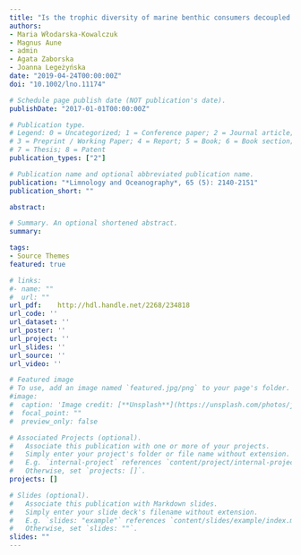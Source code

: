 ```yaml
---
title: "Is the trophic diversity of marine benthic consumers decoupled from taxonomic and functional trait diversity? Isotopic niches of Arctic communities"
authors:
- Maria Włodarska‐Kowalczuk
- Magnus Aune
- admin
- Agata Zaborska
- Joanna Legeżyńska
date: "2019-04-24T00:00:00Z"
doi: "10.1002/lno.11174"

# Schedule page publish date (NOT publication's date).
publishDate: "2017-01-01T00:00:00Z"

# Publication type.
# Legend: 0 = Uncategorized; 1 = Conference paper; 2 = Journal article;
# 3 = Preprint / Working Paper; 4 = Report; 5 = Book; 6 = Book section;
# 7 = Thesis; 8 = Patent
publication_types: ["2"]

# Publication name and optional abbreviated publication name.
publication: "*Limnology and Oceanography*, 65 (5): 2140-2151"
publication_short: ""

abstract: 

# Summary. An optional shortened abstract.
summary: 

tags:
- Source Themes
featured: true

# links:
#- name: ""
#  url: ""
url_pdf:	http://hdl.handle.net/2268/234818
url_code: ''
url_dataset: ''
url_poster: ''
url_project: ''
url_slides: ''
url_source: ''
url_video: ''

# Featured image
# To use, add an image named `featured.jpg/png` to your page's folder. 
#image:
#  caption: 'Image credit: [**Unsplash**](https://unsplash.com/photos/jdD8gXaTZsc)'
#  focal_point: ""
#  preview_only: false

# Associated Projects (optional).
#   Associate this publication with one or more of your projects.
#   Simply enter your project's folder or file name without extension.
#   E.g. `internal-project` references `content/project/internal-project/index.md`.
#   Otherwise, set `projects: []`.
projects: []

# Slides (optional).
#   Associate this publication with Markdown slides.
#   Simply enter your slide deck's filename without extension.
#   E.g. `slides: "example"` references `content/slides/example/index.md`.
#   Otherwise, set `slides: ""`.
slides: ""
---
```

